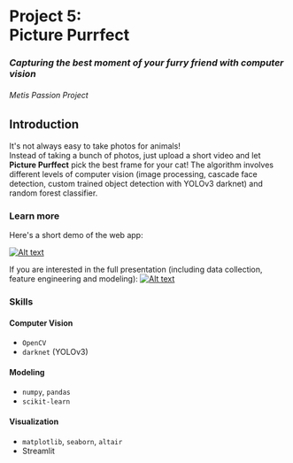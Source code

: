 # Project 5: <br/> Picture Purrfect
### *Capturing the best moment of your furry friend with computer vision*


###### Metis Passion Project

## Introduction

It's not always easy to take photos for animals!  
Instead of taking a bunch of photos, just upload a short video and let **Picture Purffect** pick the best frame for your cat! The algorithm involves different levels of computer vision (image processing, cascade face detection, custom trained object detection with YOLOv3 darknet) and random forest classifier.


### Learn more
Here's a short demo of the web app:


[![Alt text](https://github.com/katiehuang1221/onl_ds5_project_5/blob/main/img/youtube_screenshot.png)](https://www.youtube.com/watch?v=SJIwcQpdp-I)



If you are interested in the full presentation (including data collection, feature engineering and modeling):
[![Alt text](https://github.com/katiehuang1221/onl_ds5_project_5/blob/main/img/youtube_screenshot_2.png)](https://www.youtube.com/watch?v=dPLmthvP5q0&t=79s)


 


### Skills


#### Computer Vision
 * `OpenCV`
 * `darknet` (YOLOv3)

#### Modeling
 * `numpy`, `pandas`
 * `scikit-learn`

#### Visualization
 * `matplotlib`, `seaborn`, `altair`
 * Streamlit
